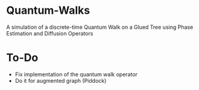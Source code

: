 # Quantum-Walks
A simulation of a discrete-time Quantum Walk on a Glued Tree using Phase Estimation and Diffusion Operators

# To-Do
- Fix implementation of the quantum walk operator
- Do it for augmented graph (Piddock)
